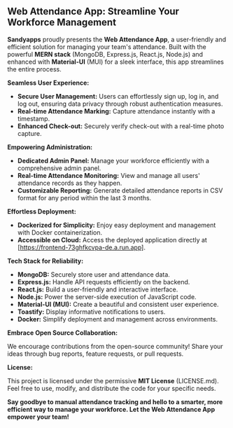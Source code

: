 ## Web Attendance App: Streamline Your Workforce Management 

**Sandyapps** proudly presents the **Web Attendance App**, a user-friendly and efficient solution for managing your team's attendance. Built with the powerful **MERN stack** (MongoDB, Express.js, React.js, Node.js) and enhanced with **Material-UI** (MUI) for a sleek interface, this app streamlines the entire process.

**Seamless User Experience:**

- **Secure User Management:** Users can effortlessly sign up, log in, and log out, ensuring data privacy through robust authentication measures.
- **Real-time Attendance Marking:** Capture attendance instantly with a timestamp. 
- **Enhanced Check-out:** Securely verify check-out with a real-time photo capture.

**Empowering Administration:**

- **Dedicated Admin Panel:** Manage your workforce efficiently with a comprehensive admin panel.
- **Real-time Attendance Monitoring:** View and manage all users' attendance records as they happen.
- **Customizable Reporting:** Generate detailed attendance reports in CSV format for any period within the last 3 months.

**Effortless Deployment:**

- **Dockerized for Simplicity:** Enjoy easy deployment and management with Docker containerization.
- **Accessible on Cloud:** Access the deployed application directly at [https://frontend-73ghfkcvpa-de.a.run.app].

**Tech Stack for Reliability:**

- **MongoDB:** Securely store user and attendance data.
- **Express.js:** Handle API requests efficiently on the backend.
- **React.js:** Build a user-friendly and interactive interface.
- **Node.js:** Power the server-side execution of JavaScript code.
- **Material-UI (MUI):** Create a beautiful and consistent user experience.
- **Toastify:** Display informative notifications to users.
- **Docker:** Simplify deployment and management across environments.

**Embrace Open Source Collaboration:**

We encourage contributions from the open-source community! Share your ideas through bug reports, feature requests, or pull requests.

**License:**

This project is licensed under the permissive **MIT License** (LICENSE.md). Feel free to use, modify, and distribute the code for your specific needs.

**Say goodbye to manual attendance tracking and hello to a smarter, more efficient way to manage your workforce. Let the Web Attendance App empower your team!**
